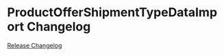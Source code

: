 # ProductOfferShipmentTypeDataImport Changelog

[Release Changelog](https://github.com/spryker/product-offer-shipment-type-data-import/releases)
